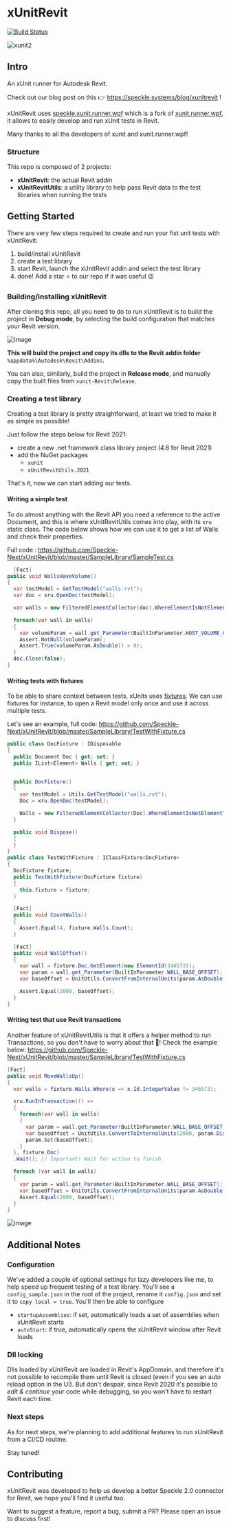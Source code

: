 # xUnitRevit

[![Build Status](https://teocomi.visualstudio.com/Speckle/_apis/build/status/Speckle-Next.xunit-Revit?branchName=master)](https://teocomi.visualstudio.com/Speckle/_build/latest?definitionId=2&branchName=master)

![xunit2](https://user-images.githubusercontent.com/2679513/88958499-77809980-d298-11ea-84b6-e0749790ffc5.gif)



## Intro

An xUnit runner for Autodesk Revit. 

Check out our blog post on this 👉 https://speckle.systems/blog/xunitrevit !

xUnitRevit uses [speckle.xunit.runner.wpf](https://github.com/Speckle-Next/speckle.xunit.runner.wpf) which is a fork of [xunit.runner.wpf](https://github.com/Pilchie/xunit.runner.wpf), it allows to easily develop and run xUnit tests in Revit. 

Many thanks to all the developers of xunit and xunit.runner.wpf!

### Structure

This repo is composed of 2 projects:

- **xUnitRevit**: the actual Revit addin
- **xUnitRevitUtils**: a utility library to help pass Revit data to the test libraries when running the tests



## Getting Started

There are very few steps required to create and run your fist unit tests with xUnitRevit:

1. build/install xUnitRevit
2. create a test library
3. start Revit, launch the xUnitRevit addin and select the test library
4. done! Add a star ⭐ to our repo if it was useful 😉

### Building/installing xUnitRevit

After cloning this repo, all you need to do to run xUnitRevit is to build the project in **Debug mode**, by selecting the build configuration that matches your Revit version.

![image](https://user-images.githubusercontent.com/2679513/88941424-e5b96200-d280-11ea-8ef4-12fbb0ed13d2.png)

**This will build the project and copy its dlls to the Revit addin folder** `%appdata%\Autodesk\Revit\Addins`.

You can also, similarly, build the project in **Release mode**, and manually copy the built files from `xunit-Revit\Release`.

### Creating a test library

Creating a test library is pretty straightforward, at least we tried to make it as simple as possible!

Just follow the steps below for Revit 2021:

- create a new .net framework class library project (4.8 for Revit 2021)
- add the NuGet packages
  - `xunit`
  - `xUnitRevitUtils.2021`

That's it, now we can start adding our tests.

#### Writing a simple test

To do almost anything with the Revit API you need a reference to the active Document, and this is where xUnitRevitUtils comes into play, with its `xru` static class. The code below shows how we can use it to get a list of Walls and check their properties.

Full code : https://github.com/Speckle-Next/xUnitRevit/blob/master/SampleLibrary/SampleTest.cs

```csharp
  [Fact]
public void WallsHaveVolume()
{
  var testModel = GetTestModel("walls.rvt");
  var doc = xru.OpenDoc(testModel);

  var walls = new FilteredElementCollector(doc).WhereElementIsNotElementType().OfCategory(BuiltInCategory.OST_Walls).ToElements();

  foreach(var wall in walls)
  {
    var volumeParam = wall.get_Parameter(BuiltInParameter.HOST_VOLUME_COMPUTED);
    Assert.NotNull(volumeParam);
    Assert.True(volumeParam.AsDouble() > 0);
  }
  doc.Close(false);
}
```

#### Writing tests with fixtures

To be able to share context between tests, xUnits uses [fixtures](https://xunit.net/docs/shared-context). We can use fixtures for instance, to open a Revit model only once and use it across multiple tests.

Let's see an example, full code: https://github.com/Speckle-Next/xUnitRevit/blob/master/SampleLibrary/TestWithFixture.cs

```csharp
public class DocFixture : IDisposable
{
  public Document Doc { get; set; }
  public IList<Element> Walls { get; set; }


  public DocFixture()
  {
    var testModel = Utils.GetTestModel("walls.rvt");
    Doc = xru.OpenDoc(testModel);

    Walls = new FilteredElementCollector(Doc).WhereElementIsNotElementType().OfCategory(BuiltInCategory.OST_Walls).ToElements();
  }

  public void Dispose()
  {
  }
}
public class TestWithFixture : IClassFixture<DocFixture>
{
  DocFixture fixture; 
  public TestWithFixture(DocFixture fixture)
  {
    this.fixture = fixture;
  }

  [Fact]
  public void CountWalls()
  {
    Assert.Equal(4, fixture.Walls.Count);
  }

  [Fact]
  public void WallOffset()
  {
    var wall = fixture.Doc.GetElement(new ElementId(346573));
    var param = wall.get_Parameter(BuiltInParameter.WALL_BASE_OFFSET);
    var baseOffset = UnitUtils.ConvertFromInternalUnits(param.AsDouble(), param.DisplayUnitType);

    Assert.Equal(2000, baseOffset);
  }
}
```

#### Writing test that use Revit transactions

Another feature of xUnitRevitUtils is that it offers a helper method to run Transactions, so you don't have to worry about that 🤯! Check the example below: https://github.com/Speckle-Next/xUnitRevit/blob/master/SampleLibrary/TestWithFixture.cs

```csharp
[Fact]
public void MoveWallsUp()
{
  var walls = fixture.Walls.Where(x => x.Id.IntegerValue != 346573);

  xru.RunInTransaction(() =>
  {
    foreach(var wall in walls)
    {
      var param = wall.get_Parameter(BuiltInParameter.WALL_BASE_OFFSET);
      var baseOffset = UnitUtils.ConvertToInternalUnits(2000, param.DisplayUnitType);
      param.Set(baseOffset);
    }
  }, fixture.Doc)
  .Wait(); // Important! Wait for action to finish

  foreach (var wall in walls)
  {
    var param = wall.get_Parameter(BuiltInParameter.WALL_BASE_OFFSET);
    var baseOffset = UnitUtils.ConvertFromInternalUnits(param.AsDouble(), param.DisplayUnitType);
    Assert.Equal(2000, baseOffset);
  }
}
```

![image](https://user-images.githubusercontent.com/2679513/88953549-025d9600-d291-11ea-8ec4-58c85c84c5aa.png)



## Additional Notes

### Configuration

We've added a couple of optional settings for lazy developers like me, to help speed up frequent testing of a test library. You'll see a `config_sample.json` in the root of the project, rename it `config.json` and set it to `copy local = true`. You'll then be able to configure

- `startupAssemblies`: if set, automatically loads a set of assemblies when xUnitRevit starts
- `autoStart`: if true, automatically opens the xUnitRevit window after Revit loads

### Dll locking

Dlls loaded by xUnitRevit are loaded in Revit's AppDomain, and therefore it's not possible to recompile them until Revit is closed (even if you see an auto reload option in the UI). But don't despair, since Revit 2020 it's possible to *edit & continue* your code while debugging, so you won't have to restart Revit each time.

### Next steps

As for next steps, we're planning to add additional features to run xUnitRevit from a CI/CD routine. 

Stay tuned!

## Contributing

xUnitRevit was developed to help us develop a better Speckle 2.0 connector for Revit, we hope you'll find it useful too. 

Want to suggest a feature, report a bug, submit a PR? Please open an issue to discuss first! 

